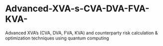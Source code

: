 # Advanced-XVA-s-CVA-DVA-FVA-KVA-
Advanced XVA’s (CVA, DVA, FVA, KVA) and counterparty risk calculation &amp; optimization techniques using quantum computing
